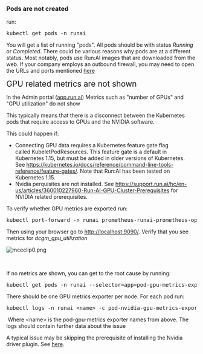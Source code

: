 &nbsp;

### Pods are not created

run:

<pre><span>kubectl get pods -n runai</span></pre>

You will get a list of running "pods". All pods should be with status _Running_ or _Completed_. There could be various reasons why pods are at a different status. Most notably, pods use Run:AI images that are downloaded from the web. If your company employs an outbound firewall, you may need to open the URLs and ports mentioned <a href="https://support.run.ai/hc/en-us/articles/360010579039-URL-Access-Requirements" target="_self">here</a>

<span style="font-size: 1.5em; font-family: -apple-system, BlinkMacSystemFont, 'Segoe UI', Helvetica, Arial, sans-serif;">GPU related metrics are not shown</span>

In the Admin portal (<a href="https://app.run.ai" target="_self">app.run.ai</a>) Metrics such as "number of GPUs" and "GPU utilization" do not show

This typically means that there is a disconnect between the Kubernetes pods that require access to GPUs and the NVIDIA software.

This could happen if:

*   Connecting GPU data requires a Kubernetes feature gate flag called&nbsp;KubeletPodResources. This feature gate is a default in Kubernetes 1.15, but must be added in older versions of Kubernetes.&nbsp; See&nbsp;<https://kubernetes.io/docs/reference/command-line-tools-reference/feature-gates/>. Note that&nbsp;Run:AI has been tested on Kubernetes 1.15.
*   <span>Nvidia perquisites&nbsp;are not installed. See&nbsp;<https://support.run.ai/hc/en-us/articles/360010227960-Run-AI-GPU-Cluster-Prerequisites>&nbsp;for NVIDIA related prerequisites.</span>

<span>To verify whether GPU metrics are exported run:&nbsp;</span>

<pre><span>kubectl port-forward -n runai prometheus-runai-prometheus-operator-prometheus-0 9090</span></pre>

<span>Then using your browser go to&nbsp;<http://localhost:9090/></span>. Verify that you see metrics for&nbsp;_dcgm\_gpu\_utilization_

![mceclip0.png](https://support.run.ai/hc/article_attachments/360007123260/mceclip0.png)

&nbsp;

<span>If no metrics are shown, you can get to the root cause by running:</span>

<pre><span>kubectl get pods -n runai --selector=app=pod-gpu-metrics-exporter</span></pre>

<span>There should be one GPU metrics exporter per node. For each pod run:</span>

<pre><span>kubectl logs -n runai &lt;name&gt; -c pod-nvidia-gpu-metrics-exporter</span></pre>

&nbsp;Where &lt;name&gt; is the pod-gpu-metrics exporter names from above. The logs should contain further data about the issue

A typical issue may be skipping the prerequisite of installing the Nvidia driver plugin. See <a href="https://support.run.ai/hc/en-us/articles/360010280179-Installing-Run-AI-on-an-on-premise-Kubernetes-Cluster" target="_self">here</a>.&nbsp;

&nbsp;
